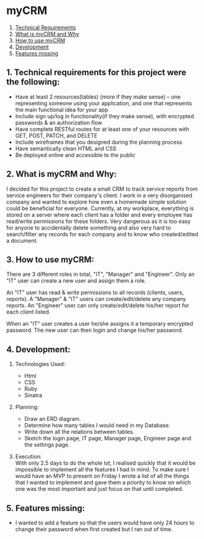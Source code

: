 # myCRM

1. [Technical Requirements](#requirements)
2. [What is myCRM and Why](#what)
3. [How to use myCRM](#how)
4. [Development](#development)
5. [Features missing](#features)

## 1. Technical requirements for this project were the following: <a name="requirements"></a>

- Have at least 2 resources(tables) (more if they make sense) – one representing someone using your application, and one that represents the main functional idea for your app
- Include sign up/log in functionality(if they make sense), with encrypted passwords & an authorization flow
- Have complete RESTful routes for at least one of your resources with GET, POST, PATCH, and DELETE
- Include wireframes that you designed during the planning process
- Have semantically clean HTML and CSS
- Be deployed online and accessible to the public

## 2. What is myCRM and Why: <a name="what"></a>

I decided for this project to create a small CRM to track service reports from service engineers for their company's client. I work in a very disorganised company and wanted to explore how even a homemade simple solution could be beneficial for everyone. Currently, at my workplace, everything is stored on a server where each client has a folder and every employee has read/write permissions for these folders. Very dangerous as it is too easy for anyone to accidentally delete something and also very hard to search/filter any records for each company and to know who created/edited a document.

## 3. How to use myCRM: <a name="how"></a>

There are 3 different roles in total, "IT", "Manager" and "Engineer". Only an "IT" user can create a new user and assign them a role.

An "IT" user has read & write permissions to all records (clients, users, reports).
A "Manager" & "IT" users can create/edit/delete any company reports.
An "Engineer" user can only create/edit/delete his/her report for each client listed.

When an "IT" user creates a user he/she assigns it a temporary encrypted password. The new user can then login and change his/her password.

## 4. Development: <a name="development"></a>

1. Technologies Used:

   - Html
   - CSS
   - Ruby
   - Sinatra

2. Planning:

   - Draw an ERD diagram.
   - Determine how many tables I would need in my Database.
   - Write down all the relations between tables.
   - Sketch the login page, IT page, Manager page, Engineer page and the settings page.

3. Execution:  
   With only 2.5 days to do the whole lot, I realised quickly that it would be impossible to implement all the features I had in mind. To make sure I would have an MVP to present on Friday I wrote a list of all the things that I wanted to implement and gave them a priority to know on which one was the most important and just focus on that until completed.

## 5. Features missing: <a name="features"></a>

- I wanted to add a feature so that the users would have only 24 hours to change their password when first created but I ran out of time.
